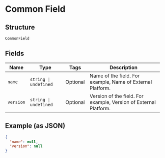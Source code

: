 
# Common Field

## Structure

`CommonField`

## Fields

| Name | Type | Tags | Description |
|  --- | --- | --- | --- |
| `name` | `string \| undefined` | Optional | Name of the field. For example, Name of External Platform. |
| `version` | `string \| undefined` | Optional | Version of the field. For example, Version of External Platform. |

## Example (as JSON)

```json
{
  "name": null,
  "version": null
}
```

